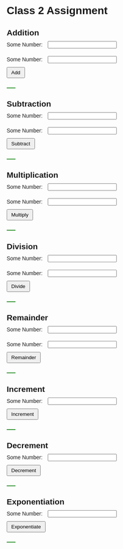  <head>
    <meta charset="UTF-8" />
    <meta http-equiv="X-UA-Compatible" content="IE=edge" />
    <meta name="viewport" content="width=device-width, initial-scale=1.0" />
    <link rel="stylesheet" href="style.css" />
 
  </head>

  <body>
    <div class="main">
      <div class="calc">
        <h1>Class 2 Assignment</h1>
        <h2>Addition</h2>
        Some Number: <input type="number" id="num1" />
        <br />
        Some Number: <input type="number" id="num2" />
        <br />
        <button id="btn">Add</button>
        <br />
        <h1 id="result"></h1>
      </div>
      <div class="calc">
        <h2>Subtraction</h2>
        Some Number: <input type="number" id="num3" />
        <br />
        Some Number: <input type="number" id="num4" />
        <br />
        <button id="btn1">Subtract</button>
        <br />
        <h1 id="result1"></h1>
      </div>
      <div class="calc">
        <h2>Multiplication</h2>
        Some Number: <input type="number" id="num5" />
        <br />
        Some Number: <input type="number" id="num6" />
        <br />
        <button id="btn2">Multiply</button>
        <br />
        <h1 id="result2"></h1>
      </div>
      <div class="calc">
        <h2>Division</h2>
        Some Number: <input type="number" id="num7" />
        <br />
        Some Number: <input type="number" id="num8" />
        <br />
        <button id="btn3">Divide</button>
        <br />
        <h1 id="result3"></h1>
      </div>
      <div class="calc">
        <h2>Remainder</h2>
        Some Number: <input type="number" id="num9" />
        <br />
        Some Number: <input type="number" id="num10" />
        <br />
        <button id="btn4">Remainder</button>
        <br />
        <h1 id="result4"></h1>
      </div>
      <div class="calc">
        <h2>Increment</h2>
        Some Number: <input type="number" id="num11" />
        <br />
        <button id="btn5">Increment</button>
        <br />
        <h1 id="result5"></h1>
      </div>
      <div class="calc">
        <h2>Decrement</h2>
        Some Number: <input type="number" id="num12" />
        <br />
        <button id="btn6">Decrement</button>
        <br />
        <h1 id="result6"></h1>
      </div>
      <div class="calc">
        <h2>Exponentiation</h2>
        Some Number: <input type="number" id="num13" />
        <br />
        <button id="btn7">Exponentiate</button>
        <br />
        <h1 id="result7"></h1>
      </div>
    </div>
  <script src="script.md"></script>
  </body>



<style>
  @import url("https://fonts.googleapis.com/css2?family=Oswald:wght@200;300;400;500;600;700&display=swap");

* {
  box-sizing: border-box;
  margin: 0;
  padding: 0;
  font-family: "Oswald", sans-serif;
}

input {
  margin: 10px;
}

.main {
  margin: 25px;
}

.calc {
  margin: 25px;
}

#btn,
#btn1,
#btn2,
#btn3,
#btn4,
#btn5,
#btn6,
#btn7 {
  padding: 5px 10px;
}

#result,
#result1,
#result2,
#result3,
#result4,
#result5,
#result6,
#result7 {
  border: 1px solid forestgreen;
  width: 7.5%;
  text-align: center;
  margin: 25px 0;
}
</style>      

<script>
// Addition
btn.onclick = function myfunction() {
  let num1 = document.getElementById("num1").value;
  let num2 = document.getElementById("num2").value;

  let result = Number(num1) + Number(num2);
  console.log("result: ", result);
  document.getElementById("result").innerText = result;
};

// Subtraction
btn1.onclick = function myfunction1() {
  let num3 = document.getElementById("num3").value;
  let num4 = document.getElementById("num4").value;

  let result1 = Number(num3) - Number(num4);
  console.log("result1: ", result1);
  document.getElementById("result1").innerText = result1;
};

// Multiplication
btn2.onclick = function myfunction2() {
  let num5 = document.getElementById("num5").value;
  let num6 = document.getElementById("num6").value;

  let result2 = Number(num5) * Number(num6);
  console.log("result2: ", result2);
  document.getElementById("result2").innerText = result2;
};

// Division
btn3.onclick = function myfunction3() {
  let num7 = document.getElementById("num7").value;
  let num8 = document.getElementById("num8").value;

  let result3 = Number(num7).toFixed(2) / Number(num8).toFixed(2);
  console.log("result3: ", result3);
  document.getElementById("result3").innerText = result3;
};

// Remainder
btn4.onclick = function myfunction4() {
  let num9 = document.getElementById("num9").value;
  let num10 = document.getElementById("num10").value;

  let result4 = Number(num9).toFixed(2) % Number(num10).toFixed(2);
  console.log("result4: ", result4);
  document.getElementById("result4").innerText = result4;
};

// Increment
btn5.onclick = function myfunction5() {
  let num11 = document.getElementById("num11").value;

  let result5 = ++num11;
  console.log("result5: ", result5);
  document.getElementById("result5").innerText = result5;
};

// Decrement
btn6.onclick = function myfunction6() {
  let num12 = document.getElementById("num12").value;

  let result6 = --num12;
  console.log("result6: ", result6);
  document.getElementById("result6").innerText = result6;
};

// Exponentiation
btn7.onclick = function myfunction7() {
  let num13 = document.getElementById("num13").value;

  let result7 = Math.pow(num13, 2);
  console.log("result7: ", result7);
  document.getElementById("result7").innerText = result7;
};
</script>

